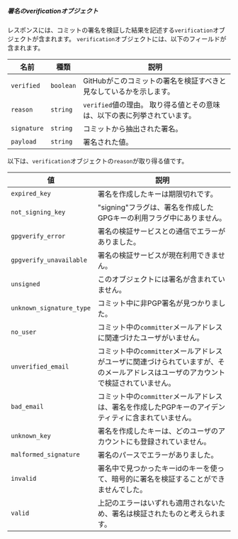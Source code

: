 ##### 署名のverificationオブジェクト

レスポンスには、コミットの署名を検証した結果を記述する`verification`オブジェクトが含まれます。 `verification`オブジェクトには、以下のフィールドが含まれます。

| 名前          | 種類        | 説明                                         |
| ----------- | --------- | ------------------------------------------ |
| `verified`  | `boolean` | GitHubがこのコミットの署名を検証すべきと見なしているかを示します。       |
| `reason`    | `string`  | `verified`値の理由。 取り得る値とその意味は、以下の表に列挙されています。 |
| `signature` | `string`  | コミットから抽出された署名。                             |
| `payload`   | `string`  | 署名された値。                                    |

以下は、`verification`オブジェクトの`reason`が取り得る値です。

| 値                        | 説明                                                                      |
| ------------------------ | ----------------------------------------------------------------------- |
| `expired_key`            | 署名を作成したキーは期限切れです。                                                       |
| `not_signing_key`        | "signing"フラグは、署名を作成したGPGキーの利用フラグ中にありません。                                |
| `gpgverify_error`        | 署名の検証サービスとの通信でエラーがありました。                                                |
| `gpgverify_unavailable`  | 署名の検証サービスが現在利用できません。                                                    |
| `unsigned`               | このオブジェクトには署名が含まれていません。                                                  |
| `unknown_signature_type` | コミット中に非PGP署名が見つかりました。                                                   |
| `no_user`                | コミット中の`committer`メールアドレスに関連づけたユーザがいません。                                 |
| `unverified_email`       | コミット中の`committer`メールアドレスがユーザに関連づけられていますが、そのメールアドレスはユーザのアカウントで検証されていません。 |
| `bad_email`              | コミット中の`committer`メールアドレスは、署名を作成したPGPキーのアイデンティティに含まれていません。               |
| `unknown_key`            | 署名を作成したキーは、どのユーザのアカウントにも登録されていません。                                      |
| `malformed_signature`    | 署名のパースでエラーがありました。                                                       |
| `invalid`                | 署名中で見つかったキーidのキーを使って、暗号的に署名を検証することができませんでした。                            |
| `valid`                  | 上記のエラーはいずれも適用されないため、署名は検証されたものと考えられます。                                  |
